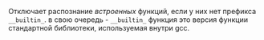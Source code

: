 Отключает распознание *встроенных*  функций, если у них нет префикса `__builtin_`. 
 в свою очередь - `__builtin_` функция это версия функции стандартной библиотеки, используемая внутри gcc. 
